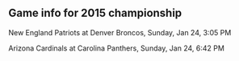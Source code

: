 ## Game info for 2015 championship
New England Patriots at Denver Broncos, Sunday, Jan 24, 3:05 PM



Arizona Cardinals at Carolina Panthers, Sunday, Jan 24, 6:42 PM

